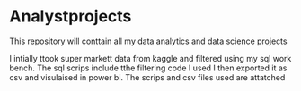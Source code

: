 # Analystprojects
This repository will conttain all my data analytics and data science projects

I intially ttook super markett data from kaggle and filtered using my sql work bench.
The sql scrips include tthe filtering code I used I then exported it as csv and visulaised in power bi.
The scrips and csv files used are attatched 
